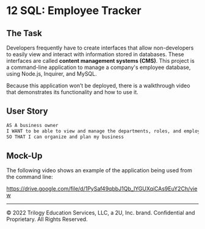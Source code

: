 # 12 SQL: Employee Tracker

## The Task

Developers frequently have to create interfaces that allow non-developers to easily view and interact with information stored in databases. These interfaces are called **content management systems (CMS)**. This project is a command-line application to manage a company's employee database, using Node.js, Inquirer, and MySQL.

Because this application won’t be deployed, there is a walkthrough video that demonstrates its functionality and how to use it. 

## User Story

```md
AS A business owner
I WANT to be able to view and manage the departments, roles, and employees in my company
SO THAT I can organize and plan my business
```

## Mock-Up

The following video shows an example of the application being used from the command line:

https://drive.google.com/file/d/1PySaf49qbbJ1Qb_lYGUXqiCAs9EuY2Ch/view

---
© 2022 Trilogy Education Services, LLC, a 2U, Inc. brand. Confidential and Proprietary. All Rights Reserved.
